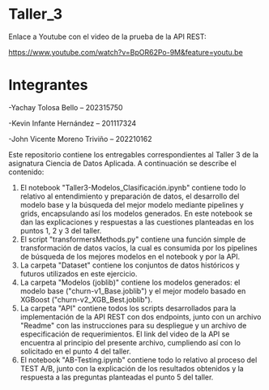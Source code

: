 # Taller_3
Enlace a Youtube con el video de la prueba de la API REST:

https://www.youtube.com/watch?v=BpOR62Po-9M&feature=youtu.be

# Integrantes
-Yachay Tolosa Bello – 202315750

-Kevin Infante Hernández – 201117324​

-John Vicente Moreno Triviño – 202210162

Este repositorio contiene los entregables correspondientes al Taller 3 de la asignatura Ciencia de Datos Aplicada. A continuación se describe el contenido:

1. El notebook "Taller3-Modelos_Clasificación.ipynb" contiene todo lo relativo al entendimiento y preparación de datos, el desarrollo del modelo base y la búsqueda del mejor modelo mediante pipelines y grids, encapsulando así los modelos generados. En este notebook se dan las explicaciones y respuestas a las cuestiones planteadas en los puntos 1, 2 y 3 del taller.
2. El script "transformersMethods.py" contiene una función simple de transformación de datos vacíos, la cual es consumida por los pipelines de búsqueda de los mejores modelos en el notebook y por la API.
3. La carpeta "Dataset" contiene los conjuntos de datos históricos y futuros utilizados en este ejercicio.
4. La carpeta "Modelos (joblib)" contiene los modelos generados: el modelo base ("churn-v1_Base.joblib") y el mejor modelo basado en XGBoost ("churn-v2_XGB_Best.joblib").
5. La carpeta "API" contiene todos los scripts desarrollados para la implementación de la API REST con dos endpoints, junto con un archivo "Readme" con las instrucciones para su despliegue y un archivo de especificación de requerimientos. El link del video de la API se encuentra al principio del presente archivo, cumpliendo así con lo solicitado en el punto 4 del taller.
6. El notebook "AB-Testing.ipynb" contiene todo lo relativo al proceso del TEST A/B, junto con la explicación de los resultados obtenidos y la respuesta a las preguntas planteadas el punto 5 del taller.
